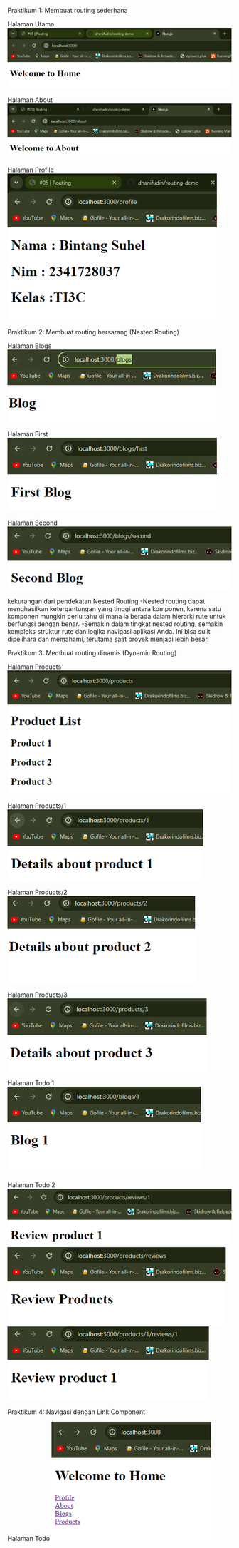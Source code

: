 Praktikum 1: Membuat routing sederhana

Halaman Utama
![Step-1](images/p1l1.png)

Halaman About
![Step-2](images/p1l2.png)

Halaman Profile
![Step-3](images/p1l3.png)


Praktikum 2: Membuat routing bersarang (Nested Routing)

Halaman Blogs
![Blogs](images/Blogs.png)

Halaman First
![First](images/first.png)

Halaman Second
![Second](images/second.png)

kekurangan dari pendekatan Nested Routing
-Nested routing dapat menghasilkan ketergantungan yang tinggi antara komponen, karena satu komponen mungkin perlu tahu di mana ia berada dalam hierarki rute untuk berfungsi dengan benar.
-Semakin dalam tingkat nested routing, semakin kompleks struktur rute dan logika navigasi aplikasi Anda. Ini bisa sulit dipelihara dan memahami, terutama saat proyek menjadi lebih besar.


Praktikum 3: Membuat routing dinamis (Dynamic Routing)

Halaman Products
![Products](images/Products.png)

Halaman Products/1
![Products/1](images/products1.png)

Halaman Products/2
![Products/2](images/products2.png)

Halaman Products/3
![Products/3](images/products3.png)

Halaman Todo 1
![Todo-1](images/praktek3Todo1.png)

Halaman Todo 2
![Todo-2_1](images/praktek3Todo2_1.png)
![Todo-2_2](images/praktek3Todo2_2.png)
![perbaikan_Todo](images/praktek3Todo2fixed.png)


Praktikum 4: Navigasi dengan Link Component

Halaman Todo
![Todo](images/praktek4Todo1.png)
